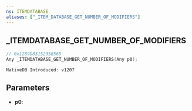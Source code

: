 ```yaml
---
ns: ITEMDATABASE
aliases: ["_ITEM_DATABASE_GET_NUMBER_OF_MODIFIERS"]
---
```

## _ITEMDATABASE_GET_NUMBER_OF_MODIFIERS

```c
// 0x1289D8315235856D
Any _ITEMDATABASE_GET_NUMBER_OF_MODIFIERS(Any p0);
```

```
NativeDB Introduced: v1207
```

## Parameters
* **p0**:
